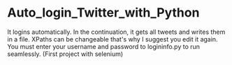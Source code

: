 # Auto_login_Twitter_with_Python
It logins automatically. In the continuation, it gets all tweets and writes them in a file. 
XPaths can be changeable that's why I suggest you edit it again.
You must enter your username and password to logininfo.py to run seamlessly.
(First project with selenium)
